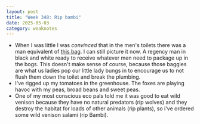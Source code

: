 ```yaml
---
layout: post
title: "Week 348: Rip bambi"
date: 2025-05-03
category: weaknotes
---
```

* When I was little I was *convinced* that in the men's toilets there was a man equivalent of [this bag](https://mellcrest.com/psb-paper-sani-bag?shopping-pmax-024&ppc_keyword=&gad_source=1&gad_campaignid=21661966532&gbraid=0AAAAAqDLAc1SV9QkAG5hzqG0PlMTrrP9Y&gclid=Cj0KCQjwzrzABhD8ARIsANlSWNNFHofLbtUObOmp3V9CWTG-wId0AGYDtcLUuYqEwRcupkkHl2g1tGoaAsB5EALw_wcB). I can still picture it now. A regency man in black and white ready to receive whatever men need to package up in the bogs. This doesn't make sense of course, because those baggies are what us ladies pop our little lady bungs in to encourage us to not flush them down the toilet and break the plumbing.
* I've rigged up my tomatoes in the greenhouse. The foxes are playing havoc with my peas, broad beans and sweet peas.
* One of my most conscious eco pals told me it was good to eat wild venison because they have no natural predators (rip wolves) and they destroy the habitat for loads of other animals (rip plants), so i've ordered some wild venison salami (rip Bambi).

